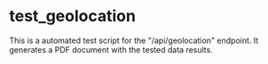 # test_geolocation
This is a automated test script for the "/api/geolocation" endpoint. It generates a PDF document with the tested data results.
